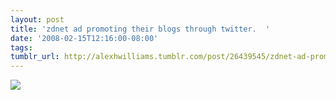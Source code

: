 ```yaml
---
layout: post
title: 'zdnet ad promoting their blogs through twitter.  '
date: '2008-02-15T12:16:00-08:00'
tags: 
tumblr_url: http://alexhwilliams.tumblr.com/post/26439545/zdnet-ad-promoting-their-blogs-through-twitter
---
```

<img src="http://24.media.tumblr.com/EXq6qISRE5gq814cb0hLusS6_250.jpg"/>
